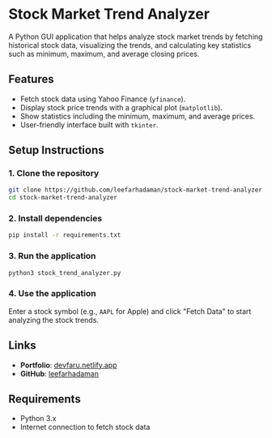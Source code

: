 # Stock Market Trend Analyzer

A Python GUI application that helps analyze stock market trends by fetching historical stock data, visualizing the trends, and calculating key statistics such as minimum, maximum, and average closing prices.

## Features
- Fetch stock data using Yahoo Finance (`yfinance`).
- Display stock price trends with a graphical plot (`matplotlib`).
- Show statistics including the minimum, maximum, and average prices.
- User-friendly interface built with `tkinter`.

## Setup Instructions

### 1. Clone the repository
```bash
git clone https://github.com/leefarhadaman/stock-market-trend-analyzer.git
cd stock-market-trend-analyzer
```

### 2. Install dependencies
```bash
pip install -r requirements.txt
```

### 3. Run the application
```bash
python3 stock_trend_analyzer.py
```

### 4. Use the application
Enter a stock symbol (e.g., `AAPL` for Apple) and click "Fetch Data" to start analyzing the stock trends.

## Links
- **Portfolio**: [devfaru.netlify.app](https://devfaru.netlify.app)
- **GitHub**: [leefarhadaman](https://github.com/leefarhadaman)

## Requirements
- Python 3.x
- Internet connection to fetch stock data
